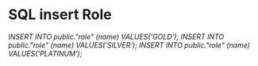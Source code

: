 # SQL insert Role
_INSERT INTO public."role" (name) VALUES('GOLD');_
_INSERT INTO public."role" (name) VALUES('SILVER');_
_INSERT INTO public."role" (name) VALUES('PLATINUM');_
